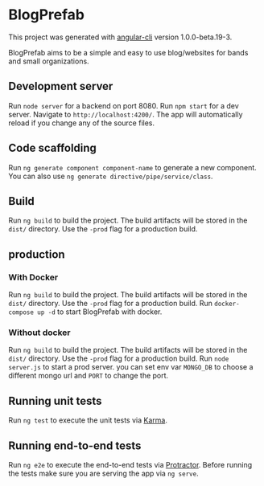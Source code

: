 # BlogPrefab

This project was generated with [angular-cli](https://github.com/angular/angular-cli) version 1.0.0-beta.19-3.

BlogPrefab aims to be a simple and easy to use blog/websites for bands and small organizations.

## Development server
Run `node server` for a backend on port 8080.
Run `npm start` for a dev server. Navigate to `http://localhost:4200/`. The app will automatically reload if you change any of the source files.

## Code scaffolding

Run `ng generate component component-name` to generate a new component. You can also use `ng generate directive/pipe/service/class`.

## Build

Run `ng build` to build the project. The build artifacts will be stored in the `dist/` directory. Use the `-prod` flag for a production build.

## production

### With Docker
Run `ng build` to build the project. The build artifacts will be stored in the `dist/` directory. Use the `-prod` flag for a production build.
Run `docker-compose up -d` to start BlogPrefab with docker.

### Without docker
Run `ng build` to build the project. The build artifacts will be stored in the `dist/` directory. Use the `-prod` flag for a production build.
Run `node server.js` to start a prod server. you can set env var `MONGO_DB` to choose a different mongo url and `PORT` to change the port.

## Running unit tests

Run `ng test` to execute the unit tests via [Karma](https://karma-runner.github.io).

## Running end-to-end tests

Run `ng e2e` to execute the end-to-end tests via [Protractor](http://www.protractortest.org/).
Before running the tests make sure you are serving the app via `ng serve`.
